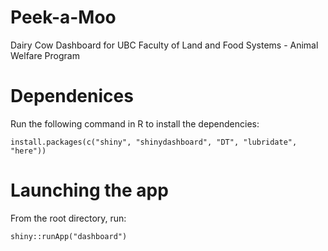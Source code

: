 # Peek-a-Moo
Dairy Cow Dashboard for UBC Faculty of Land and Food Systems - Animal Welfare Program

# Dependenices
Run the following command in R to install the dependencies:

`install.packages(c("shiny", "shinydashboard", "DT", "lubridate", "here"))`

# Launching the app
From the root directory, run: 

`shiny::runApp("dashboard")`
